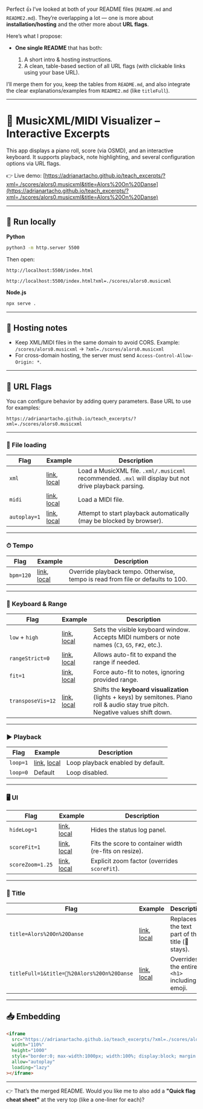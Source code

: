 Perfect 👍 I’ve looked at both of your README files (`README.md` and `README2.md`). They’re overlapping a lot — one is more about **installation/hosting** and the other more about **URL flags**.

Here’s what I propose:

* **One single README** that has both:

  1. A short intro & hosting instructions.
  2. A clean, table-based section of all URL flags (with clickable links using your base URL).

I’ll merge them for you, keep the tables from `README.md`, and also integrate the clear explanations/examples from `README2.md` (like `titleFull`).

---

# 🎹 MusicXML/MIDI Visualizer – Interactive Excerpts

This app displays a piano roll, score (via OSMD), and an interactive keyboard.
It supports playback, note highlighting, and several configuration options via URL flags.

👉 Live demo:
[https://adrianartacho.github.io/teach_excerpts/?xml=./scores/alors0.musicxml&title=Alors%20On%20Danse](https://adrianartacho.github.io/teach_excerpts/?xml=./scores/alors0.musicxml&title=Alors%20On%20Danse)

---

## 🚀 Run locally

**Python**

```bash
python3 -m http.server 5500
```

Then open:

```
http://localhost:5500/index.html

http://localhost:5500/index.html?xml=./scores/alors0.musicxml
```

**Node.js**

```bash
npx serve .
```

---

## 📂 Hosting notes

* Keep XML/MIDI files in the same domain to avoid CORS.
  Example: `/scores/alors0.musicxml` → `?xml=./scores/alors0.musicxml`
* For cross-domain hosting, the server must send `Access-Control-Allow-Origin: *`.

---

## 🔧 URL Flags

You can configure behavior by adding query parameters.
Base URL to use for examples:

```
https://adrianartacho.github.io/teach_excerpts/?xml=./scores/alors0.musicxml
```

---

### 🎼 File loading

| Flag         | Example                                                                                         | Description                                                                                             |
| ------------ | ----------------------------------------------------------------------------------------------- | ------------------------------------------------------------------------------------------------------- |
| `xml`        | [link](https://adrianartacho.github.io/teach_excerpts/?xml=./scores/alors0.musicxml), [local](http://localhost:5500/index.html?xml=./scores/alors0.musicxml)            | Load a MusicXML file. `.xml/.musicxml` recommended. `.mxl` will display but not drive playback parsing. |
| `midi`       | [link](https://adrianartacho.github.io/teach_excerpts/?midi=./scores/example.mid), [local](http://localhost:5500/index.html?xml=./scores/example.mid)               | Load a MIDI file.                                                                                       |
| `autoplay=1` | [link](https://adrianartacho.github.io/teach_excerpts/?xml=./scores/alors0.musicxml&autoplay=1), [local](http://localhost:5500/index.html?xml=./scores/alors0.musicxml&autoplay=1) | Attempt to start playback automatically (may be blocked by browser).                                    |

---

### ⏱ Tempo

| Flag      | Example                                                                                      | Description                                                                     |
| --------- | -------------------------------------------------------------------------------------------- | ------------------------------------------------------------------------------- |
| `bpm=120` | [link](https://adrianartacho.github.io/teach_excerpts/?xml=./scores/alors0.musicxml&bpm=111), [local](http://localhost:5500/index.html?xml=./scores/alors0.musicxml&bpm=111) | Override playback tempo. Otherwise, tempo is read from file or defaults to 100. |

---

### 🎹 Keyboard & Range

| Flag              | Example                                                                                                           | Description                                                                                                                         |
| ----------------- | ----------------------------------------------------------------------------------------------------------------- | ----------------------------------------------------------------------------------------------------------------------------------- |
| `low` + `high`    | [link](https://adrianartacho.github.io/teach_excerpts/?xml=./scores/alors0.musicxml&low=C3&high=G5), [local](http://localhost:5500/index.html?xml=./scores/alors0.musicxml&low=C3&high=G5)               | Sets the visible keyboard window. Accepts MIDI numbers or note names (`C3`, `G5`, `F#2`, etc.).                                     |
| `rangeStrict=0`   | [link](https://adrianartacho.github.io/teach_excerpts/?xml=./scores/alors0.musicxml&low=C3&high=G5&rangeStrict=0), [local](http://localhost:5500/index.html?xml=./scores/alors0.musicxml&low=C3&high=G5&rangeStrict=0) | Allows auto-fit to expand the range if needed.                                                                                      |
| `fit=1`           | [link](https://adrianartacho.github.io/teach_excerpts/?xml=./scores/alors0.musicxml&fit=1), [local](http://localhost:5500/index.html?xml=./scores/alors0.musicxml&fit=1)                        | Force auto-fit to notes, ignoring provided range.                                                                                   |
| `transposeVis=12` | [link](https://adrianartacho.github.io/teach_excerpts/?xml=./scores/alors0.musicxml&transposeVis=12), [local](http://localhost:5500/index.html?xml=./scores/alors0.musicxml&transposeVis=12)              | Shifts the **keyboard visualization** (lights + keys) by semitones. Piano roll & audio stay true pitch. Negative values shift down. |

---

### ▶ Playback

| Flag     | Example                                                                                     | Description                       |
| -------- | ------------------------------------------------------------------------------------------- | --------------------------------- |
| `loop=1` | [link](https://adrianartacho.github.io/teach_excerpts/?xml=./scores/alors0.musicxml&loop=1), [local](http://localhost:5500/index.html?xml=./scores/alors0.musicxml&loop=1) | Loop playback enabled by default. |
| `loop=0` | Default                                                                                     | Loop disabled.                    |

---

### 🖥 UI

| Flag             | Example                                                                                             | Description                                            |
| ---------------- | --------------------------------------------------------------------------------------------------- | ------------------------------------------------------ |
| `hideLog=1`      | [link](https://adrianartacho.github.io/teach_excerpts/?xml=./scores/alors0.musicxml&hideLog=1), [local](http://localhost:5500/index.html?xml=./scores/alors0.musicxml&hideLog=1)      | Hides the status log panel.                            |
| `scoreFit=1`     | [link](https://adrianartacho.github.io/teach_excerpts/?xml=./scores/alors0.musicxml&scoreFit=1), [local](http://localhost:5500/index.html?xml=./scores/alors0.musicxml&scoreFit=1)     | Fits the score to container width (re-fits on resize). |
| `scoreZoom=1.25` | [link](https://adrianartacho.github.io/teach_excerpts/?xml=./scores/alors0.musicxml&scoreZoom=1.25), [local](http://localhost:5500/index.html?xml=./scores/alors0.musicxml&scoreZoom=1.25) | Explicit zoom factor (overrides `scoreFit`).           |

---

### 📛 Title

| Flag                                        | Example                                                                                                                        | Description                                     |
| ------------------------------------------- | ------------------------------------------------------------------------------------------------------------------------------ | ----------------------------------------------- |
| `title=Alors%20On%20Danse`                  | [link](https://adrianartacho.github.io/teach_excerpts/?xml=./scores/alors0.musicxml&title=Alors%20On%20Danse), [local](http://localhost:5500/index.html?xml=./scores/alors0.musicxml&title=Alors%20On%20Danse)                  | Replaces the text part of the title (🎹 stays). |
| `titleFull=1&title=🎵%20Alors%20On%20Danse` | [link](https://adrianartacho.github.io/teach_excerpts/?xml=./scores/alors0.musicxml&titleFull=1&title=🎵%20Alors%20On%20Danse), [local](http://localhost:5500/index.html?xml=./scores/alors0.musicxml&titleFull=1&title=🎵%20Alors%20On%20Danse) | Overrides the entire `<h1>` including emoji.    |

---

## 📥 Embedding

```html
<iframe
  src="https://adrianartacho.github.io/teach_excerpts/?xml=./scores/alors0.musicxml&title=Alors%20On%20Danse"
  width="110%"
  height="1000"
  style="border:0; max-width:1000px; width:100%; display:block; margin:0 auto;"
  allow="autoplay"
  loading="lazy"
></iframe>
```

---

👉 That’s the merged README.
Would you like me to also add a **"Quick flag cheat sheet"** at the very top (like a one-liner for each)?
